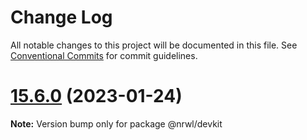 # Change Log

All notable changes to this project will be documented in this file.
See [Conventional Commits](https://conventionalcommits.org) for commit guidelines.

# [15.6.0](https://github.com/nrwl/nx/compare/15.5.1...15.6.0) (2023-01-24)

**Note:** Version bump only for package @nrwl/devkit
